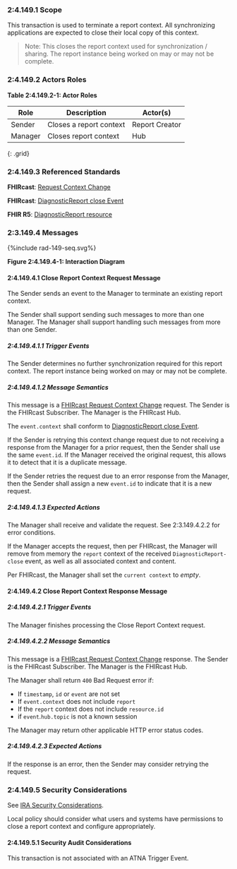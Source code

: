 ### 2:4.149.1 Scope

This transaction is used to terminate a report context. All synchronizing applications are expected to close their local copy of this context.

> Note: This closes the report context used for synchronization / sharing. The report instance being worked on may or may not be complete.

### 2:4.149.2 Actors Roles

**Table 2:4.149.2-1: Actor Roles**

| Role | Description | Actor(s) |
|------|-------------|----------|
| Sender | Closes a report context | Report Creator |
| Manager | Closes report context | Hub |
{: .grid}

### 2:4.149.3 Referenced Standards

**FHIRcast**: [Request Context Change](https://build.fhir.org/ig/HL7/fhircast-docs/2-6-RequestContextChange.html#request-context-change)

**FHIRcast**: [DiagnosticReport close Event](https://build.fhir.org/ig/HL7/fhircast-docs/3-6-2-DiagnosticReport-close.html)

**FHIR R5**: [DiagnosticReport resource](https://hl7.org/fhir/R5/diagnosticreport.html)

### 2:3.149.4 Messages

<div>
{%include rad-149-seq.svg%}
</div>

<div style="clear: left"/>

**Figure 2:4.149.4-1: Interaction Diagram**

#### 2:4.149.4.1 Close Report Context Request Message
The Sender sends an event to the Manager to terminate an existing report context.

The Sender shall support sending such messages to more than one Manager. The Manager shall support handling such messages from more than one Sender. 

##### 2:4.149.4.1.1 Trigger Events

The Sender determines no further synchronization required for this report context. The report instance being worked on may or may not be complete.

##### 2:4.149.4.1.2 Message Semantics

This message is a [FHIRcast Request Context Change](https://build.fhir.org/ig/HL7/fhircast-docs/2-6-RequestContextChange.html#request-context-change-body) request. The Sender is the FHIRcast Subscriber. The Manager is the FHIRcast Hub.

The `event.context` shall conform to [DiagnosticReport close Event](https://build.fhir.org/ig/HL7/fhircast-docs/3-6-2-DiagnosticReport-close.html).

If the Sender is retrying this context change request due to not receiving a response from the Manager for a prior request, then the Sender shall use the same `event.id`. If the Manager received the original request, this allows it to detect that it is a duplicate message.

If the Sender retries the request due to an error response from the Manager, then the Sender shall assign a new `event.id` to indicate that it is a new request.

##### 2:4.149.4.1.3 Expected Actions

The Manager shall receive and validate the request. See 2:3.149.4.2.2 for error conditions.

If the Manager accepts the request, then per FHIRcast, the Manager will remove from memory the `report` context of the received `DiagnosticReport-close` event, as well as all associated context and content.

Per FHIRcast, the Manager shall set the `current context` to *empty*.

#### 2:4.149.4.2 Close Report Context Response Message

##### 2:4.149.4.2.1 Trigger Events

The Manager finishes processing the Close Report Context request.

##### 2:4.149.4.2.2 Message Semantics

This message is a [FHIRcast Request Context Change](https://build.fhir.org/ig/HL7/fhircast-docs/2-6-RequestContextChange.html#request-context-change-body) response. The Sender is the FHIRcast Subscriber. The Manager is the FHIRcast Hub.

The Manager shall return `400` Bad Request error if:
- If `timestamp`, `id` or `event` are not set
- If `event.context` does not include `report`
- If the `report` context does not include `resource.id`
- if `event`.`hub.topic` is not a known session

The Manager may return other applicable HTTP error status codes.

##### 2:4.149.4.2.3 Expected Actions

If the response is an error, then the Sender may consider retrying the request.

### 2:4.149.5 Security Considerations

See [IRA Security Considerations](volume-1.html#1535-ira-security-considerations).

Local policy should consider what users and systems have permissions to close a report context and configure appropriately. 

#### 2:4.149.5.1 Security Audit Considerations

This transaction is not associated with an ATNA Trigger Event.
